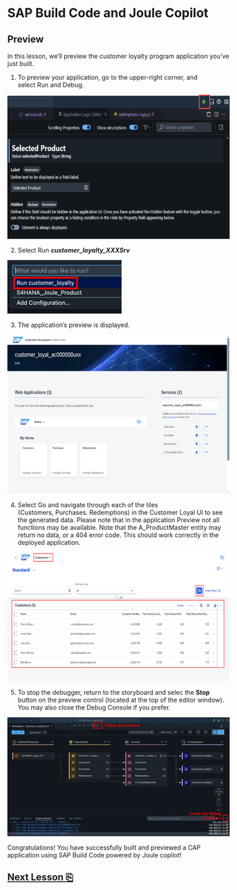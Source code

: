 # SAP Build Code and Joule Copilot

## Preview

In this lesson, we’ll preview the customer loyalty program application
you’ve just built.

1.  To preview your application, go to the upper-right corner, and
    select Run and Debug.

<img src="images/image1.png"
style="width:6.5in;height:3.39444in" />

2.  Select Run ***customer_loyalty_XXXSrv***

<img src="images/image2.jpg" />

3.  The application’s preview is displayed.

<img src="images/image3.png"
style="width:6.5in;height:3.74375in" />

4.  Select Go and navigate through each of the tiles
    (Customers, Purchases. Redemptions) in the Customer Loyal UI to see
    the generated data. Please note that in the application Preview not
    all functions may be available. Note that the A_ProductMaster entity may return no data, or a 404 error code. This should work correctly in the deployed application.

<img src="images/image4.png"
style="width:6.5in;height:3.03056in" />

5. To stop the debugger, return to the storyboard and selec the **Stop** button on the preview control (located at the top of the editor window). You may also close the Debug Console if you prefer.

<img src="images/image5.jpg" />

Congratulations! You have successfully built and previewed a CAP
application using SAP Build Code powered by Joule copilot!

## [Next Lesson ⎘](../ex2/)
